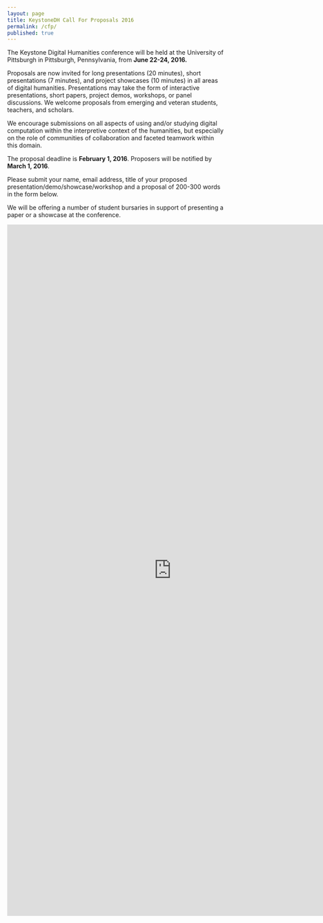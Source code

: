 ```yaml
---
layout: page
title: KeystoneDH Call For Proposals 2016
permalink: /cfp/
published: true
---
```


The Keystone Digital Humanities conference will be held at the University of Pittsburgh in Pittsburgh, Pennsylvania, from **June 22-24, 2016.**

Proposals are now invited for long presentations (20 minutes), short presentations (7 minutes), and project showcases (10 minutes) in all areas of digital humanities. Presentations may take the form of interactive presentations, short papers, project demos, workshops, or panel discussions. We welcome proposals from emerging and veteran students, teachers, and scholars. 

We encourage submissions on all aspects of using and/or studying digital computation within the interpretive context of the humanities, but especially on the role of communities of collaboration and faceted teamwork within this domain.

The proposal deadline is **February 1, 2016**. Proposers will be notified by **March 1, 2016**.

Please submit your name, email address, title of your proposed presentation/demo/showcase/workshop and a proposal of 200-300 words in the form below.

We will be offering a number of student bursaries in support of presenting a paper or a showcase at the conference.




<iframe src="https://docs.google.com/forms/d/1B1pJ-rrBNGOBBiVwKQlwY0vP6MYRODcW-_GgFGv7tOA/viewform?embedded=true#start=embed" width="760" height="1600" frameborder="0" marginheight="0" marginwidth="0">Loading...</iframe>
